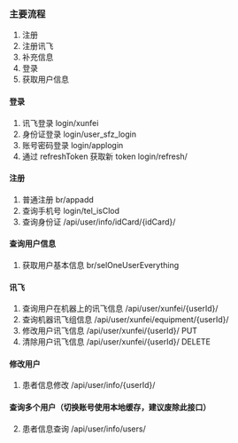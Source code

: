### 主要流程
1. 注册 
3. 注册讯飞
4. 补充信息
5. 登录 
6. 获取用户信息  

#### 登录
1. 讯飞登录 login/xunfei
2. 身份证登录 login/user_sfz_login
3. 账号密码登录 login/applogin
4. 通过 refreshToken 获取新 token login/refresh/

#### 注册
1. 普通注册 br/appadd
2. 查询手机号 login/tel_isClod
3. 查询身份证 /api/user/info/idCard/{idCard}/
    
#### 查询用户信息
1. 获取用户基本信息  br/selOneUserEverything

#### 讯飞
1. 查询用户在机器上的讯飞信息 /api/user/xunfei/{userId}/
2. 查询机器讯飞组信息 /api/user/xunfei/equipment/{userId}/
3. 修改用户讯飞信息 /api/user/xunfei/{userId}/ PUT
4. 清除用户讯飞信息 /api/user/xunfei/{userId}/ DELETE

#### 修改用户
1. 患者信息修改 /api/user/info/{userId}/

#### 查询多个用户（切换账号使用本地缓存，建议废除此接口）
2. 患者信息查询 /api/user/info/users/


